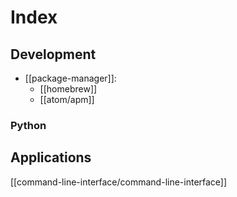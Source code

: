 # Index
## Development
- [[package-manager]]:
	- [[homebrew]]
	- [[atom/apm]]
### Python
## Applications

[[command-line-interface/command-line-interface]]